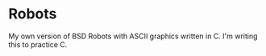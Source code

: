 Robots
======

My own version of BSD Robots with ASCII graphics written in C. I'm writing this to practice C.
